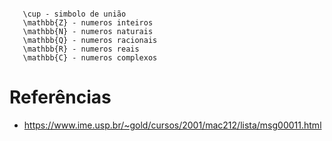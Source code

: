 ```text

   \cup - simbolo de união
   \mathbb{Z} - numeros inteiros
   \mathbb{N} - numeros naturais
   \mathbb{Q} - numeros racionais
   \mathbb{R} - numeros reais
   \mathbb{C} - numeros complexos

```
# Referências
- https://www.ime.usp.br/~gold/cursos/2001/mac212/lista/msg00011.html